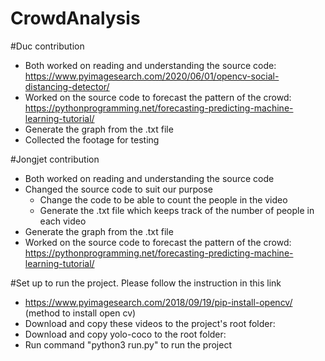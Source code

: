 # CrowdAnalysis
#Duc contribution
- Both worked on reading and understanding the source code: https://www.pyimagesearch.com/2020/06/01/opencv-social-distancing-detector/
- Worked on the source code to forecast the pattern of the crowd: https://pythonprogramming.net/forecasting-predicting-machine-learning-tutorial/
- Generate the graph from the .txt file
- Collected the footage for testing

#Jongjet contribution
- Both worked on reading and understanding the source code
- Changed the source code to suit our purpose 
    + Change the code to be able to count the people in the video
    + Generate the .txt file which keeps track of the number of people in each video
- Generate the graph from the .txt file
- Worked on the source code to forecast the pattern of the crowd: https://pythonprogramming.net/forecasting-predicting-machine-learning-tutorial/

#Set up to run the project. Please follow the instruction in this link
- https://www.pyimagesearch.com/2018/09/19/pip-install-opencv/ (method to install open cv)
- Download and copy these videos to the project's root folder:
- Download and copy yolo-coco to the root folder: 
- Run command "python3 run.py" to run the project
